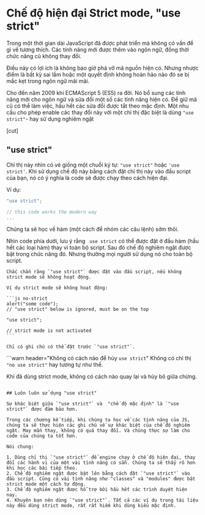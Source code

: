 # Chế độ hiện đại Strict mode, "use strict"

Trong một thời gian dài JavaScript đã được phát triển mà không có vấn đề gì về tương thích. Các tính năng mới được thêm vào ngôn ngữ, đồng thời chức năng cũ không thay đổi.

Điều này có lợi ích là không bao giờ phá vỡ mã nguồn hiện có. Nhưng nhược điểm là bất kỳ sai lầm hoặc một quyết định không hoàn hảo nào đó se bị mắc kẹt trong ngôn ngữ mãi mãi.

Cho đến năm 2009 khi ECMAScript 5 (ES5) ra đời. Nó bổ sung các tính năng mới cho ngôn ngữ và sửa đổi một số các tính năng hiện có. Để giữ mã cũ có thể làm việc, hầu hết các sửa đổi được tắt theo mặc định. Một nhu cầu cho phép enable các thay đổi này với một chỉ thị đặc biệt là dùng `"use strict"`- hay sử dụng nghiêm ngặt

[cut]

## "use strict"

Chỉ thị này nhìn có vẻ giống một chuỗi ký tự: `"use strict"` hoặc `'use strict'`. Khi sử dụng chế độ này bằng cách đặt chỉ thị này vào đầu script của bạn, nó có ý nghĩa là code sẽ được chạy theo cách hiện đại.

Ví dụ:

```js
"use strict";

// this code works the modern way
...
```

Chúng ta sẽ học về hàm (một cách để nhóm các câu lệnh) sớm thôi.

Nhìn code phía dưới, lưu ý rằng `` use strict`` có thể được đặt ở đầu hàm (hầu hết các loại hàm) thay vì toàn bộ script. Sau đó chế độ nghiêm ngặt được bật trong chức năng đó. Nhưng thường mọi người sử dụng nó cho toàn bộ script.


````warn header="Ensure that \"use strict\" is at the top"
Chắc chắn rằng `"use strict"` được đặt vào đầu script, nếu không strict mode sẽ không hoạt động.

Ví dụ strict mode sẽ không hoạt động:

```js no-strict
alert("some code");
// "use strict" below is ignored, must be on the top

"use strict";

// strict mode is not activated
```

Chỉ có ghi chú có thể đặt trước `"use strict"`.
````

```warn header="Không có cách nào để hủy `use strict`"
Không có chỉ thị `"no use strict"` hay tương tự như thế.

Khi đã dùng strict mode, không có cách nào quay lại và hủy bõ giữa chừng.
```

## Luôn luôn sử dụng "use strict"

Sự khác biệt giữa `"use strict"` và  "chế độ mặc định" là `"use strict"` được đảm bảo hơn.

Trong các chương kế tiếp, khi chúng ta học về các tính năng của JS, chúng ta sẽ thực hiện các ghi chú về sự khác biệt của chế độ nghiêm ngặt. May mắn thay, không có quá thay đổi. Và chúng thực sự làm cho code của chúng ta tốt hơn.

Nói chung:

1. Dùng chỉ thị `"use strict"` để engine chạy ở chế độ hiện đại, thay đổi các hành vi của một vài tính năng có sẵn. Chúng ta sẽ thấy rõ hơn khi học các bài tiếp theo.
2. Chế độ nghiêm ngặt được bật lên bằng cách đặt `"use strict"` vào đầu script. Cũng có vài tính năng như "classes" và "modules" được bật strict mode một cách tự động.
3. Chế độ nghiêm ngặt được hỗ trợ bởi hầu hết các trình duyệt hiện nay.
4. Khuyên bạn nên dùng `"use strict"`. Tất cả các ví dụ trong tài liệu này đều dùng strict mode, rất rất hiếm khi dùng kiểu mặc định.
